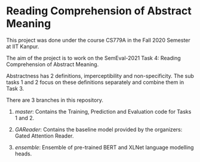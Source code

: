 # Reading Comprehension of Abstract Meaning

This project was done under the course CS779A in the Fall 2020 Semester at IIT Kanpur.

The aim of the project is to work on the SemEval-2021 Task 4: Reading Comprehension of Abstract Meaning. 

Abstractness has 2 definitions, imperceptibility and non-specificity. The sub tasks 1 and 2 focus on these definitions separately and combine them in Task 3.

There are 3 branches in this repository.

1. *master*: Contains the Training, Prediction and Evaluation code for Tasks 1 and 2.

2. *GAReader*: Contains the baseline model provided by the organizers: Gated Attention Reader.

3. *ensemble*: Ensemble of pre-trained BERT and XLNet language modelling heads.